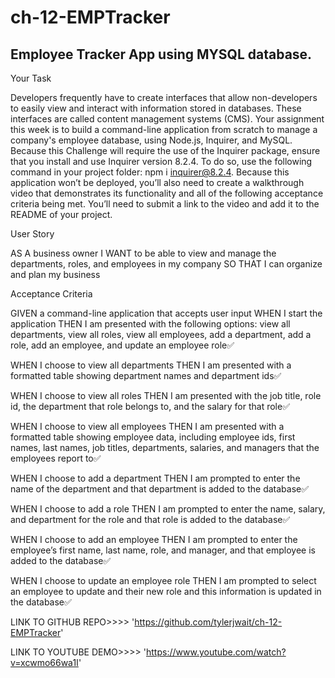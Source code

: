 # ch-12-EMPTracker

## Employee Tracker App using MYSQL database.

Your Task


Developers frequently have to create interfaces that allow non-developers to easily view and interact with information stored in databases. These interfaces are called content management systems (CMS). Your assignment this week is to build a command-line application from scratch to manage a company's employee database, using Node.js, Inquirer, and MySQL.
Because this Challenge will require the use of the Inquirer package, ensure that you install and use Inquirer version 8.2.4. To do so, use the following command in your project folder: npm i inquirer@8.2.4.
Because this application won’t be deployed, you’ll also need to create a walkthrough video that demonstrates its functionality and all of the following acceptance criteria being met. You’ll need to submit a link to the video and add it to the README of your project.

User Story

AS A business owner
I WANT to be able to view and manage the departments, roles, and employees in my company
SO THAT I can organize and plan my business



Acceptance Criteria

GIVEN a command-line application that accepts user input
WHEN I start the application
THEN I am presented with the following options: view all departments, view all roles, view all employees, add a department, add a role, add an employee, and update an employee role✅

WHEN I choose to view all departments
THEN I am presented with a formatted table showing department names and department ids✅

WHEN I choose to view all roles
THEN I am presented with the job title, role id, the department that role belongs to, and the salary for that role✅

WHEN I choose to view all employees
THEN I am presented with a formatted table showing employee data, including employee ids, first names, last names, job titles, departments, salaries, and managers that the employees report to✅

WHEN I choose to add a department
THEN I am prompted to enter the name of the department and that department is added to the database✅

WHEN I choose to add a role
THEN I am prompted to enter the name, salary, and department for the role and that role is added to the database✅

WHEN I choose to add an employee
THEN I am prompted to enter the employee’s first name, last name, role, and manager, and that employee is added to the database✅

WHEN I choose to update an employee role
THEN I am prompted to select an employee to update and their new role and this information is updated in the database✅ 


LINK TO GITHUB REPO>>>> 'https://github.com/tylerjwait/ch-12-EMPTracker'

LINK TO YOUTUBE DEMO>>>> 'https://www.youtube.com/watch?v=xcwmo66wa1I'


